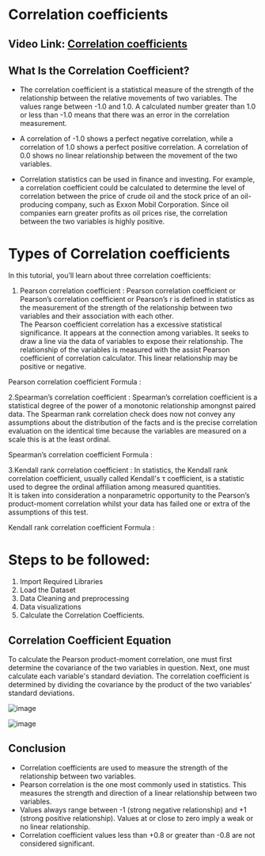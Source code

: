 # Correlation coefficients

## Video Link: [Correlation coefficients]()

## What Is the Correlation Coefficient?
- The correlation coefficient is a statistical measure of the strength of the relationship between the relative movements of two variables. The values range between -1.0 and 1.0. A calculated number greater than 1.0 or less than -1.0 means that there was an error in the correlation measurement. 
- A correlation of -1.0 shows a perfect negative correlation, while a correlation of 1.0 shows a perfect positive correlation. A correlation of 0.0 shows no linear relationship between the movement of the two variables.


- Correlation statistics can be used in finance and investing. For example, a correlation coefficient could be calculated to determine the level of correlation between the price of crude oil and the stock price of an oil-producing company, such as Exxon Mobil Corporation. Since oil companies earn greater profits as oil prices rise, the correlation between the two variables is highly positive.




# Types of Correlation coefficients

In this tutorial, you’ll learn about three correlation coefficients:<br>

1. Pearson correlation coefficient : Pearson correlation coefficient or Pearson’s correlation coefficient or Pearson’s r is defined in statistics as the measurement of the strength of the relationship between two variables and their association with each other.<br>
The Pearson coefficient correlation has a excessive statistical significance. It appears at the connection among variables. It seeks to draw a line via the data of variables to expose their relationship. The relationship of the variables is measured with the assist Pearson coefficient of correlation calculator. This linear relationship may be positive or negative.

Pearson correlation coefficient Formula :<br>

2.Spearman’s correlation coefficient : Spearman’s correlation coefficient is a statistical degree of the power of a monotonic relationship amongnst paired data. The Spearman rank correlation check does now not convey any assumptions about the distribution of the facts and is the precise correlation evaluation on the identical time because the variables are measured on a scale this is at the least ordinal.<br>

Spearman’s correlation coefficient Formula :<br>

3.Kendall rank correlation coefficient : In statistics, the Kendall rank correlation coefficient, usually called Kendall's τ coefficient, is a statistic used to degree the ordinal affiliation among measured quantities.<br>
It is taken into consideration a nonparametric opportunity to the Pearson’s product-moment correlation whilst your data has failed one or extra of the assumptions of this test.<br>

Kendall rank correlation coefficient Formula :<br>

# Steps to be followed:<br>
1. Import Required Libraries
2. Load the Dataset
3. Data Cleaning and preprocessing
4. Data visualizations
5. Calculate the Correlation Coefficients.


## Correlation Coefficient Equation
To calculate the Pearson product-moment correlation, one must first determine the covariance of the two variables in question. Next, one must calculate each variable's standard deviation. The correlation coefficient is determined by dividing the covariance by the product of the two variables' standard deviations.

![image](https://user-images.githubusercontent.com/63282184/143852917-34067745-5c34-4179-b324-bd7ef6667044.png)

![image](https://user-images.githubusercontent.com/63282184/143852978-ec3d2cdb-83da-48d2-88c4-7ea7256e2fcb.png)


## Conclusion 

- Correlation coefficients are used to measure the strength of the relationship between two variables.
- Pearson correlation is the one most commonly used in statistics. This measures the strength and direction of a linear relationship between two variables.
- Values always range between -1 (strong negative relationship) and +1 (strong positive relationship). Values at or close to zero imply a weak or no linear relationship.
- Correlation coefficient values less than +0.8 or greater than -0.8 are not considered significant.
